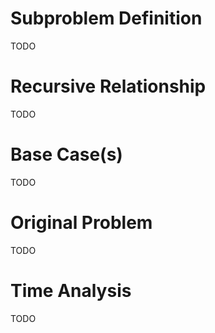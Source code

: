 # Subproblem Definition

TODO

# Recursive Relationship

TODO

# Base Case(s)

TODO

# Original Problem

TODO

# Time Analysis

TODO